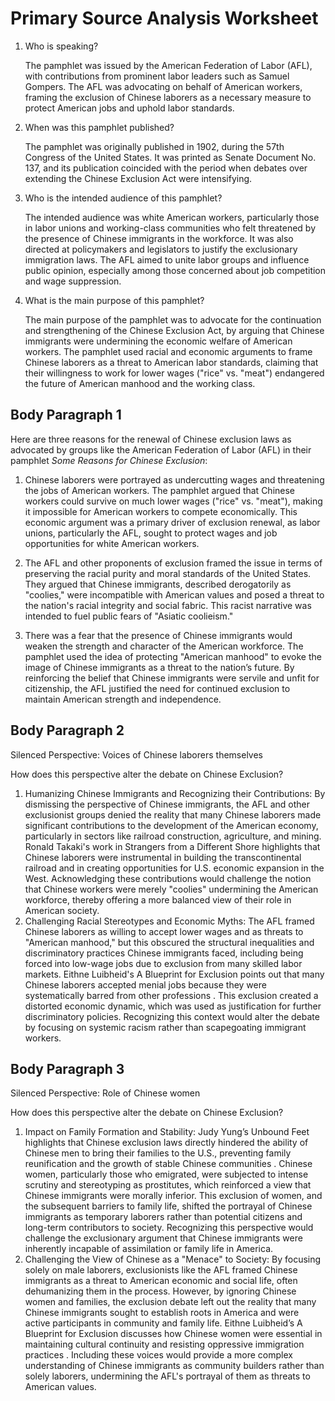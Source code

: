 # Primary Source Analysis Worksheet

1. Who is speaking?

    The pamphlet was issued by the American Federation of Labor (AFL), with contributions from prominent labor leaders such as Samuel Gompers. The AFL was advocating on behalf of American workers, framing the exclusion of Chinese laborers as a necessary measure to protect American jobs and uphold labor standards.

2. When was this pamphlet published?

    The pamphlet was originally published in 1902, during the 57th Congress of the United States. It was printed as Senate Document No. 137, and its publication coincided with the period when debates over extending the Chinese Exclusion Act were intensifying.

3. Who is the intended audience of this pamphlet?

    The intended audience was white American workers, particularly those in labor unions and working-class communities who felt threatened by the presence of Chinese immigrants in the workforce. It was also directed at policymakers and legislators to justify the exclusionary immigration laws. The AFL aimed to unite labor groups and influence public opinion, especially among those concerned about job competition and wage suppression.

4. What is the main purpose of this pamphlet?

    The main purpose of the pamphlet was to advocate for the continuation and strengthening of the Chinese Exclusion Act, by arguing that Chinese immigrants were undermining the economic welfare of American workers. The pamphlet used racial and economic arguments to frame Chinese laborers as a threat to American labor standards, claiming that their willingness to work for lower wages ("rice" vs. "meat") endangered the future of American manhood and the working class.

## Body Paragraph 1

Here are three reasons for the renewal of Chinese exclusion laws as advocated by groups like the American Federation of Labor (AFL) in their pamphlet *Some Reasons for Chinese Exclusion*:

1. Chinese laborers were portrayed as undercutting wages and threatening the jobs of American workers. The pamphlet argued that Chinese workers could survive on much lower wages ("rice" vs. "meat"), making it impossible for American workers to compete economically. This economic argument was a primary driver of exclusion renewal, as labor unions, particularly the AFL, sought to protect wages and job opportunities for white American workers.

2. The AFL and other proponents of exclusion framed the issue in terms of preserving the racial purity and moral standards of the United States. They argued that Chinese immigrants, described derogatorily as "coolies," were incompatible with American values and posed a threat to the nation's racial integrity and social fabric. This racist narrative was intended to fuel public fears of "Asiatic coolieism."

3. There was a fear that the presence of Chinese immigrants would weaken the strength and character of the American workforce. The pamphlet used the idea of protecting "American manhood" to evoke the image of Chinese immigrants as a threat to the nation’s future. By reinforcing the belief that Chinese immigrants were servile and unfit for citizenship, the AFL justified the need for continued exclusion to maintain American strength and independence.


## Body Paragraph 2

Silenced Perspective: Voices of Chinese laborers themselves

How does this perspective alter the debate on Chinese Exclusion?

1. Humanizing Chinese Immigrants and Recognizing their Contributions: By dismissing the perspective of Chinese immigrants, the AFL and other exclusionist groups denied the reality that many Chinese laborers made significant contributions to the development of the American economy, particularly in sectors like railroad construction, agriculture, and mining. Ronald Takaki's work in Strangers from a Different Shore highlights that Chinese laborers were instrumental in building the transcontinental railroad and in creating opportunities for U.S. economic expansion in the West. Acknowledging these contributions would challenge the notion that Chinese workers were merely "coolies" undermining the American workforce, thereby offering a more balanced view of their role in American society.
2. Challenging Racial Stereotypes and Economic Myths: The AFL framed Chinese laborers as willing to accept lower wages and as threats to "American manhood," but this obscured the structural inequalities and discriminatory practices Chinese immigrants faced, including being forced into low-wage jobs due to exclusion from many skilled labor markets. Eithne Luibheid's A Blueprint for Exclusion points out that many Chinese laborers accepted menial jobs because they were systematically barred from other professions . This exclusion created a distorted economic dynamic, which was used as justification for further discriminatory policies. Recognizing this context would alter the debate by focusing on systemic racism rather than scapegoating immigrant workers.

## Body Paragraph 3

Silenced Perspective: Role of Chinese women

How does this perspective alter the debate on Chinese Exclusion?

1. Impact on Family Formation and Stability: Judy Yung’s Unbound Feet highlights that Chinese exclusion laws directly hindered the ability of Chinese men to bring their families to the U.S., preventing family reunification and the growth of stable Chinese communities . Chinese women, particularly those who emigrated, were subjected to intense scrutiny and stereotyping as prostitutes, which reinforced a view that Chinese immigrants were morally inferior. This exclusion of women, and the subsequent barriers to family life, shifted the portrayal of Chinese immigrants as temporary laborers rather than potential citizens and long-term contributors to society. Recognizing this perspective would challenge the exclusionary argument that Chinese immigrants were inherently incapable of assimilation or family life in America.
2. Challenging the View of Chinese as a "Menace" to Society: By focusing solely on male laborers, exclusionists like the AFL framed Chinese immigrants as a threat to American economic and social life, often dehumanizing them in the process. However, by ignoring Chinese women and families, the exclusion debate left out the reality that many Chinese immigrants sought to establish roots in America and were active participants in community and family life. Eithne Luibheid’s A Blueprint for Exclusion discusses how Chinese women were essential in maintaining cultural continuity and resisting oppressive immigration practices . Including these voices would provide a more complex understanding of Chinese immigrants as community builders rather than solely laborers, undermining the AFL's portrayal of them as threats to American values.
